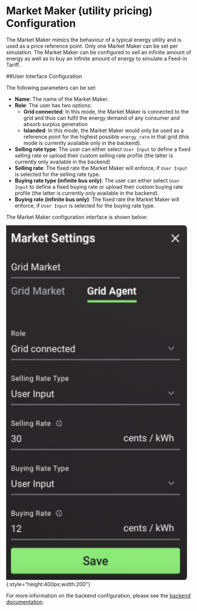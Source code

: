 #  Market Maker (utility pricing) Configuration

The Market Maker mimics the behaviour of a typical energy utility and is used as a price reference point. Only one Market Maker can be set per simulation. The Market Maker can be configured to sell an infinite amount of energy as well as to buy an infinite amount of energy to simulate a Feed-in Tariff.

##User Interface Configuration

The following parameters can be set:

*   **Name**: The name of the Market Maker.
*   **Role**: The user has two options:
    *   **Grid connected**: In this mode, the Market Maker is connected to the grid and thus can fulfil the energy demand of any consumer and absorb surplus generation
    *   **Islanded**: In this mode, the Market Maker would only be used as a reference point for the highest possible `energy_rate` in that grid (this mode is currently available only in the backend).
*   **Selling rate type**: The user can either select `User Input` to define a fixed selling rate or upload their custom selling rate profile (the latter is currently only available in the backend)
*   **Selling rate**: The fixed rate the Market Maker will enforce, if `User Input` is selected for the selling rate type.
*   **Buying rate type (infinite bus only)**: The user can either select `User Input` to define a fixed buying rate or upload their custom buying rate profile (the latter is currently only available in the backend).
*   **Buying rate (infinite bus only)**: The fixed rate the Market Maker will enforce, if `User Input` is selected for the buying rate type.

The Market Maker configuration interface is shown below:

![alt_text](img/market-maker-config.png){:style="height:400px;width:200"}

For more information on the backend configuration, please see the [backend documentation](assets-installation.md#market-maker).
